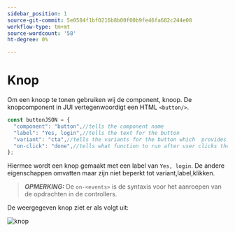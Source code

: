 ```yaml
---
sidebar_position: 1
source-git-commit: 5e0584f1bf0216b8b00f00b9fe46fa682c244e08
workflow-type: tm+mt
source-wordcount: '58'
ht-degree: 0%

---
```



# Knop

Om een knoop te tonen gebruiken wij de component, knoop.
De knopcomponent in JUI vertegenwoordigt een HTML `<button/>`.

```js title="buttonJSON.js"
const buttonJSON = {
  "component": "button",//tells the component name
  "label": "Yes, login",//tells the text for the button
  "variant": "cta",//tells the variants for the button which  provides default styles
  "on-click": "done",//tells what function to run after user clicks the button
};
```

Hiermee wordt een knop gemaakt met een label van `Yes, login`. De andere eigenschappen omvatten maar zijn niet beperkt tot variant,label,klikken.
> **_OPMERKING:_**  De `on-<events>` is de syntaxis voor het aanroepen van de opdrachten in de controllers.

De weergegeven knop ziet er als volgt uit:

![knop](imgs/yes_login_button.png "Knop")
